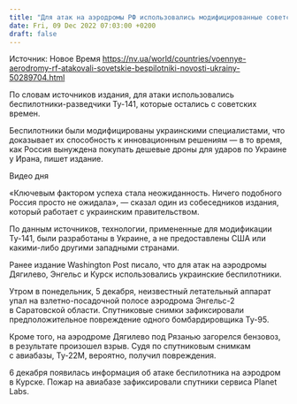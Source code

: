 ```yaml
---
title: "Для атак на аэродромы РФ использовались модифицированные советские дроны — Politico"
date: Fri, 09 Dec 2022 07:03:00 +0200
draft: false
---
```

Источник: Новое Время https://nv.ua/world/countries/voennye-aerodromy-rf-atakovali-sovetskie-bespilotniki-novosti-ukrainy-50289704.html


По словам источников издания, для атаки использовались беспилотники-разведчики Ту-141, которые остались с советских времен.

Беспилотники были модифицированы украинскими специалистами, что доказывает их способность к инновационным решениям — в то время, как Россия вынуждена покупать дешевые дроны для ударов по Украине у Ирана, пишет издание.

 Видео дня   

«Ключевым фактором успеха стала неожиданность. Ничего подобного Россия просто не ожидала», — сказал один из собеседников издания, который работает с украинским правительством.

По данным источников, технологии, примененные для модификации Ту-141, были разработаны в Украине, а не предоставлены США или какими-либо другими западными странами.

Ранее издание Washington Post писало, что для атак на аэродромы Дягилево, Энгельс и Курск использовались украинские беспилотники.

Утром в понедельник, 5 декабря, неизвестный летательный аппарат упал на взлетно-посадочной полосе аэродрома Энгельс-2 в Саратовской области. Спутниковые снимки зафиксировали предположительное повреждение одного бомбардировщика Ту-95.

Кроме того, на аэродроме Дягилево под Рязанью загорелся бензовоз, в результате произошел взрыв. Судя по спутниковым снимкам с авиабазы, Ту-22М, вероятно, получил повреждения.

6 декабря появилась информация об атаке беспилотника на аэродром в Курске. Пожар на авиабазе зафиксировали спутники сервиса Planet Labs.
